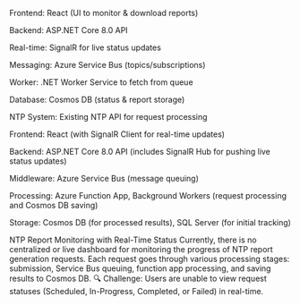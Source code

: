 Frontend: React (UI to monitor & download reports)

Backend: ASP.NET Core 8.0 API

Real-time: SignalR for live status updates

Messaging: Azure Service Bus (topics/subscriptions)

Worker: .NET Worker Service to fetch from queue

Database: Cosmos DB (status & report storage)

NTP System: Existing NTP API for request processing




Frontend: React (with SignalR Client for real-time updates)

Backend: ASP.NET Core 8.0 API (includes SignalR Hub for pushing live status updates)

Middleware: Azure Service Bus (message queuing)

Processing: Azure Function App, Background Workers (request processing and Cosmos DB saving)

Storage: Cosmos DB (for processed results), SQL Server (for initial tracking)




NTP Report Monitoring with Real-Time Status
Currently, there is no centralized or live dashboard for monitoring the progress of NTP report generation requests. Each request goes through various processing stages: submission, Service Bus queuing, function app processing, and saving results to Cosmos DB.
🔍 Challenge: Users are unable to view request statuses (Scheduled, In-Progress, Completed, or Failed) in real-time.
